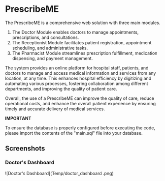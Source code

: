 # PrescribeME

The PrescribeME is a comprehensive web solution with three main modules. 
1) The Doctor Module enables doctors to manage appointments, prescriptions, and consultations. 
2) The Receptionist Module facilitates patient registration, appointment scheduling, and administrative tasks. 
3) The Pharmacist Module streamlines prescription fulfillment, medication dispensing, and payment management.

The system provides an online platform for hospital staff, patients, and doctors to manage and access medical information and services from any location, at any time. This enhances hospital efficiency by digitizing and automating various processes, fostering collaboration among different departments, and improving the quality of patient care. 

Overall, the use of a PrescribeME can improve the quality of care, reduce operational costs, and enhance the overall patient experience by ensuring timely and accurate delivery of medical services. 


**IMPORTANT**

To ensure the database is properly configured before executing the code, please import the contents of the "main.sql" file into your database.

## Screenshots

### Doctor's Dashboard
![Doctor's Dashboard](Temp/doctor_dashboard .png)
